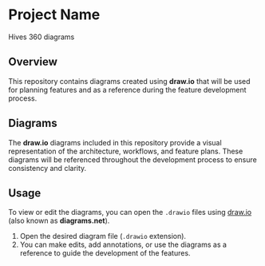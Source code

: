 # Project Name
Hives 360 diagrams

## Overview
This repository contains diagrams created using **draw.io** that will be used for planning features and as a reference during the feature development process.

## Diagrams
The **draw.io** diagrams included in this repository provide a visual representation of the architecture, workflows, and feature plans. These diagrams will be referenced throughout the development process to ensure consistency and clarity.

## Usage
To view or edit the diagrams, you can open the `.drawio` files using [draw.io](https://app.diagrams.net/) (also known as **diagrams.net**).

1. Open the desired diagram file (`.drawio` extension).
2. You can make edits, add annotations, or use the diagrams as a reference to guide the development of the features.
